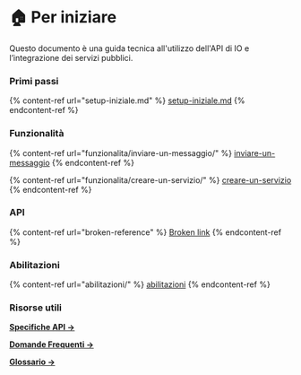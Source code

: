 # 🏠 Per iniziare

Questo documento è una guida tecnica all'utilizzo dell'API di IO e l’integrazione dei servizi pubblici.

### Primi passi

{% content-ref url="setup-iniziale.md" %}
[setup-iniziale.md](setup-iniziale.md)
{% endcontent-ref %}

### Funzionalità

{% content-ref url="funzionalita/inviare-un-messaggio/" %}
[inviare-un-messaggio](funzionalita/inviare-un-messaggio/)
{% endcontent-ref %}

{% content-ref url="funzionalita/creare-un-servizio/" %}
[creare-un-servizio](funzionalita/creare-un-servizio/)
{% endcontent-ref %}

### API

{% content-ref url="broken-reference" %}
[Broken link](broken-reference)
{% endcontent-ref %}

### Abilitazioni

{% content-ref url="abilitazioni/" %}
[abilitazioni](abilitazioni/)
{% endcontent-ref %}

###

### Risorse utili

[**Specifiche API ->** ](https://developer.io.italia.it/openapi.html)

[**Domande Frequenti ->**](risorse-utili/domande-frequenti.md)

[**Glossario ->**](risorse-utili/glossario.md)


